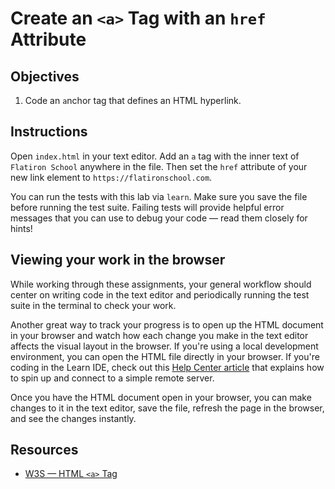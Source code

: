 # Create an `<a>` Tag with an `href` Attribute

## Objectives

1. Code an `a`nchor tag that defines an HTML hyperlink.

## Instructions

Open `index.html` in your text editor. Add an `a` tag with the inner text of `Flatiron School` anywhere in the file. Then set the `href` attribute of your new link element to `https://flatironschool.com`.

You can run the tests with this lab via `learn`. Make sure you save the file before running the test suite. Failing tests will provide helpful error messages that you can use to debug your code — read them closely for hints!

## Viewing your work in the browser

While working through these assignments, your general workflow should center on writing code in the text editor and periodically running the test suite in the terminal to check your work.

Another great way to track your progress is to open up the HTML document in your browser and watch how each change you make in the text editor affects the visual layout in the browser. If you're using a local development environment, you can open the HTML file directly in your browser. If you're coding in the Learn IDE, check out this [Help Center article](http://help.learn.co/the-learn-ide/common-ide-questions/viewing-html-pages-in-the-learn-ide) that explains how to spin up and connect to a simple remote server.

Once you have the HTML document open in your browser, you can make changes to it in the text editor, save the file, refresh the page in the browser, and see the changes instantly.

## Resources

* [W3S — HTML `<a>` Tag](https://www.w3schools.com/tags/tag_a.asp)
